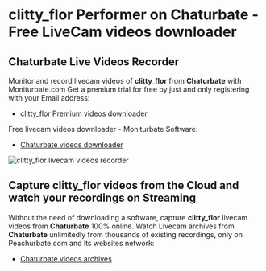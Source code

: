 # clitty_flor Performer on Chaturbate - Free LiveCam videos downloader

## Chaturbate Live Videos Recorder

Monitor and record livecam videos of **clitty_flor** from **Chaturbate** with Moniturbate.com
Get a premium trial for free by just and only registering with your Email address:
* [clitty_flor Premium videos downloader](https://moniturbate.com/request-demo-licence-key.html)

Free livecam videos downloader - Moniturbate Software:
* [Chaturbate videos downloader](https://moniturbate.com/moniturbate-download-software.html)

![clitty_flor livecam videos recorder](https://peachurnet.com/templates/moniturbate-software.png)


## Capture clitty_flor videos from the Cloud and watch your recordings on Streaming

Without the need of downloading a software, capture **clitty_flor** livecam videos from **Chaturbate** 100% online.
Watch Livecam archives from **Chaturbate** unlimitedly from thousands of existing recordings, only on Peachurbate.com and its websites network:
* [Chaturbate videos archives](https://peachurnet.com/)